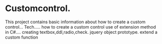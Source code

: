 # Customcontrol.
This project contains basic information about how to create a custom control...
Tech.....
how to create a custom control 
use of extension method in C#....
creating textbox,ddl,radio,check.
jquery object prototype.
extend a custom function
